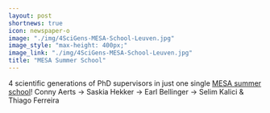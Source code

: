 ```yaml
---
layout: post
shortnews: true
icon: newspaper-o
image: "./img/4SciGens-MESA-School-Leuven.jpg"
image_style: "max-height: 400px;"
image_link: "./img/4SciGens-MESA-School-Leuven.jpg"
title: "MESA Summer School"
---
```


4 scientific generations of PhD supervisors in just one single [MESA summer school](https://mesa-leuven.4d-star.org/)! Conny Aerts → Saskia Hekker → Earl Bellinger → Selim Kalici & Thiago Ferreira 